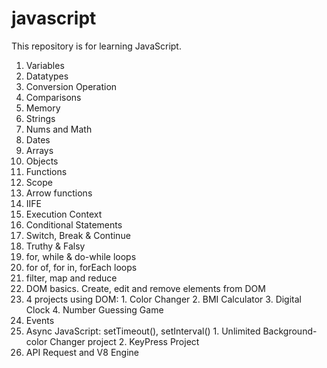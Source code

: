 # javascript
This repository is for learning JavaScript.

1. Variables
2. Datatypes
3. Conversion Operation
4. Comparisons
5. Memory
6. Strings
7. Nums and Math
8. Dates
9. Arrays
10. Objects
11. Functions
12. Scope
13. Arrow functions
14. IIFE
15. Execution Context 
16. Conditional Statements
17. Switch, Break & Continue
18. Truthy & Falsy
19. for, while & do-while loops
20. for of, for in, forEach loops
21. filter, map and reduce
22. DOM basics. Create, edit and remove elements from DOM
23. 4 projects using DOM:
        1. Color Changer
        2. BMI Calculator
        3. Digital Clock
        4. Number Guessing Game
24. Events
25. Async JavaScript: setTimeout(), setInterval()
        1. Unlimited Background-color Changer project 
        2. KeyPress Project
26. API Request and V8 Engine
